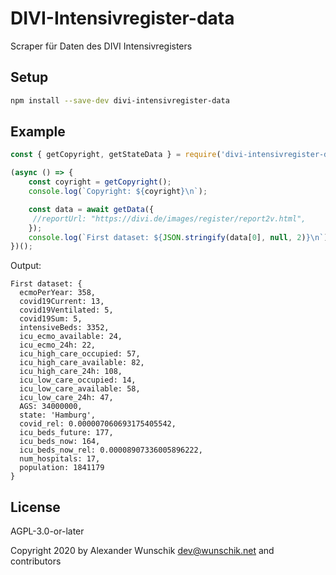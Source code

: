 # DIVI-Intensivregister-data

Scraper für Daten des DIVI Intensivregisters

## Setup

```sh
npm install --save-dev divi-intensivregister-data
```

## Example

```js
const { getCopyright, getStateData } = require('divi-intensivregister-data');

(async () => {
	const coyright = getCopyright();
	console.log(`Copyright: ${coyright}\n`);

	const data = await getData({
	 //reportUrl: "https://divi.de/images/register/report2v.html",
	});
	console.log(`First dataset: ${JSON.stringify(data[0], null, 2)}\n`);
})();
```

Output:
```
First dataset: {
  ecmoPerYear: 358,
  covid19Current: 13,
  covid19Ventilated: 5,
  covid19Sum: 5,
  intensiveBeds: 3352,
  icu_ecmo_available: 24,
  icu_ecmo_24h: 22,
  icu_high_care_occupied: 57,
  icu_high_care_available: 82,
  icu_high_care_24h: 108,
  icu_low_care_occupied: 14,
  icu_low_care_available: 58,
  icu_low_care_24h: 47,
  AGS: 34000000,
  state: 'Hamburg',
  covid_rel: 0.000007060693175405542,
  icu_beds_future: 177,
  icu_beds_now: 164,
  icu_beds_now_rel: 0.00008907336005896222,
  num_hospitals: 17,
  population: 1841179
}
```

## License

AGPL-3.0-or-later

Copyright 2020 by Alexander Wunschik <dev@wunschik.net> and contributors
